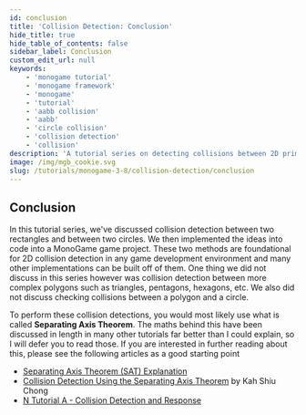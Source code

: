 ```yaml
---
id: conclusion
title: 'Collision Detection: Conclusion'
hide_title: true
hide_table_of_contents: false
sidebar_label: Conclusion
custom_edit_url: null
keywords:
    - 'monogame tutorial'
    - 'monogame framework'
    - 'monogame'
    - 'tutorial'
    - 'aabb collision'
    - 'aabb'
    - 'circle collision'
    - 'collision detection'
    - 'collision'
description: 'A tutorial series on detecting collisions between 2D primitives in MonoGame.'
image: /img/mgb_cookie.svg
slug: /tutorials/monogame-3-8/collision-detection/conclusion
---
```


## Conclusion
In this tutorial series, we've discussed collision detection between two rectangles and between two circles. We then implemented the ideas into code into a MonoGame game project.  These two methods are foundational for 2D collision detection in any game development environment and many other implementations can be built off of them. One thing we did not discuss in this series however was collision detection between more complex polygons such as triangles, pentagons, hexagons, etc.  We also did not discuss checking collisions between a polygon and a circle.  

To perform these collision detections, you would most likely use what is called **Separating Axis Theorem**.  The maths behind this have been discussed in length in many other tutorials far better than I could explain, so I will defer you to read those.  If you are interested in further reading about this, please see the following articles as a good starting point

* [Separating Axis Theorem (SAT) Explanation](https://www.sevenson.com.au/actionscript/sat/)
* [Collision Detection Using the Separating Axis Theorem](https://gamedevelopment.tutsplus.com/tutorials/collision-detection-using-the-separating-axis-theorem--gamedev-169) by Kah Shiu Chong
* [N Tutorial A - Collision Detection and Response](http://www.metanetsoftware.com/technique/tutorialA.html#section2)
